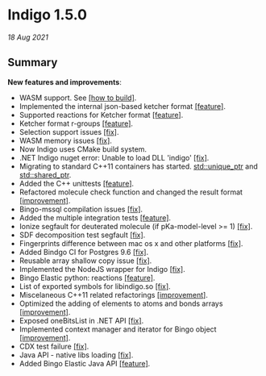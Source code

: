 # Indigo 1.5.0


*18 Aug 2021*


## Summary



**New features and improvements**:

* WASM support. See [[how to build]](https://github.com/epam/Indigo#how-to-build-indigo-wasm).
* Implemented the internal json-based ketcher format [[feature]](https://github.com/epam/Indigo/issues/180).
* Supported reactions for Ketcher format [[feature]](https://github.com/epam/Indigo/issues/396).
* Ketcher format r-groups [[feature]](https://github.com/epam/Indigo/issues/307).
* Selection support issues [[fix]](https://github.com/epam/Indigo/pull/353).
* WASM memory issues [[fix]](https://github.com/epam/Indigo/pull/342).
* Now Indigo uses CMake build system.
* .NET Indigo nuget error: Unable to load DLL 'indigo' [[fix]](https://github.com/epam/Indigo/issues/450).
* Migrating to standard C++11 containers has started. [std::unique_ptr](https://github.com/epam/Indigo/issues/418) and [std::shared_ptr](https://github.com/epam/Indigo/issues/419).
* Added the C++ unittests [[feature]](https://github.com/epam/Indigo/issues/403).
* Refactored molecule check function and changed the result format [[improvement]](https://github.com/epam/Indigo/issues/390).
* Bingo-mssql compilation issues [[fix]](https://github.com/epam/Indigo/issues/189).
* Added the multiple integration tests [[feature]](https://github.com/epam/Indigo/tree/master/api/tests/integration).
* Ionize segfault for deuterated molecule (if pKa-model-level >= 1) [[fix]](https://github.com/epam/Indigo/issues/153).
* SDF decomposition test segfault [[fix]](https://github.com/epam/Indigo/issues/431).
* Fingerprints difference between mac os x and other platforms [[fix]](https://github.com/epam/Indigo/issues/207).
* Added Bindgo CI for Postgres 9.6 [[fix]](https://github.com/epam/Indigo/pull/411).
* Reusable array shallow copy issue [[fix]](https://github.com/epam/Indigo/pull/385).
* Implemented the NodeJS wrapper for Indigo [[fix]](https://github.com/epam/Indigo/issues/245).
* Bingo Elastic python: reactions [[feature]](https://github.com/epam/Indigo/issues/259).
* List of exported symbols for libindigo.so [[fix]](https://github.com/epam/Indigo/pull/276).
* Miscelaneous C++11 related refactorings  [[improvement]](https://github.com/epam/Indigo/pull/335).
* Optimized the adding of elements to atoms and bonds arrays [[improvement]](https://github.com/epam/Indigo/pull/267).
* Exposed oneBitsList in .NET API [[fix]](https://github.com/epam/Indigo/pull/329).
* Implemented context manager and iterator for Bingo object [[improvement]](https://github.com/epam/Indigo/pull/241).
* CDX test failure [[fix]](https://github.com/epam/Indigo/pull/387).
* Java API - native libs loading [[fix]](https://github.com/epam/Indigo/pull/261).
* Added Bingo Elastic Java API [[feature]](https://github.com/epam/Indigo/pull/198).



